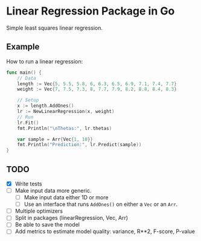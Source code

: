 # Linear Regression Package in Go

Simple least squares linear regression.

## Example

How to run a linear regression:

``` go
func main() {
	// Data
	length := Vec{5, 5.5, 5.8, 6, 6.3, 6.5, 6.9, 7.1, 7.4, 7.7}
	weight := Vec{7, 7.5, 7.3, 8, 7.7, 7.9, 8.2, 8.8, 8.4, 8.3}

	// Setup
	x := length.AddOnes()
	lr := NewLinearRegression(x, weight)
	// Run
	lr.Fit()
	fmt.Println("\nThetas:", lr.thetas)

	var sample = Arr{Vec{1, 10}}
	fmt.Println("Prediction:", lr.Predict(sample))
}
```

## TODO

* [x] Write tests
* [ ] Make input data more generic.
    * [ ] Make input data either 1D or more
    * [ ] Use an interface that runs `AddOnes()` on either a `Vec` or an `Arr`.
* [ ] Multiple optimizers
* [ ] Split in packages (linearRegression, Vec, Arr)
* [ ] Be able to save the model
* [ ] Add metrics to estimate model quality: variance, R**2, F-score, P-value
